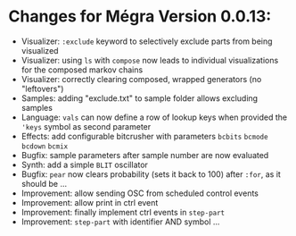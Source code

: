 # Changes for Mégra Version 0.0.13:

* Visualizer: `:exclude` keyword to selectively exclude parts from being visualized
* Visualizer: using `ls` with `compose` now leads to individual visualizations for the composed markov chains
* Visualizer: correctly clearing composed, wrapped generators (no "leftovers")
* Samples: adding "exclude.txt" to sample folder allows excluding samples
* Language: `vals` can now define a row of lookup keys when provided the `'keys` symbol as second parameter
* Effects: add configurable bitcrusher with parameters `bcbits` `bcmode` `bcdown` `bcmix`
* Bugfix: sample parameters after sample number are now evaluated
* Synth: add a simple `BLIT` oscillator
* Bugfix: `pear` now clears probability (sets it back to 100) after `:for`, as it should be ...
* Improvement: allow sending OSC from scheduled control events
* Improvement: allow print in ctrl event
* Improvement: finally implement ctrl events in `step-part`
* Improvement: `step-part` with identifier AND symbol ...

